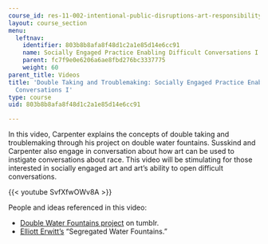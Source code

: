 ```yaml
---
course_id: res-11-002-intentional-public-disruptions-art-responsibility-and-pedagogy-fall-2017
layout: course_section
menu:
  leftnav:
    identifier: 803b8b8afa8f48d1c2a1e85d14e6cc91
    name: Socially Engaged Practice Enabling Difficult Conversations I
    parent: fc7f9e0e6206a6ae8fbd276bc3337775
    weight: 60
parent_title: Videos
title: 'Double Taking and Troublemaking: Socially Engaged Practice Enabling Difficult
  Conversations I'
type: course
uid: 803b8b8afa8f48d1c2a1e85d14e6cc91

---
```


In this video, Carpenter explains the concepts of double taking and troublemaking through his project on double water fountains. Susskind and Carpenter also engage in conversation about how art can be used to instigate conversations about race. This video will be stimulating for those interested in socially engaged art and art’s ability to open difficult conversations.

{{< youtube SvfXfwOWv8A >}} 

People and ideas referenced in this video:

*   [Double Water Fountains project](http://bscarpenterii.tumblr.com/) on tumblr.
*   [Elliott Erwitt’s](https://en.wikipedia.org/wiki/Elliott_Erwitt) “Segregated Water Fountains.”